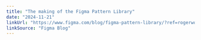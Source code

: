 ```yaml
---
title: "The making of the Figma Pattern Library"
date: "2024-11-21"
linkUrl: "https://www.figma.com/blog/figma-pattern-library/?ref=rogerwong.me"
linkSource: "Figma Blog"
---
```

